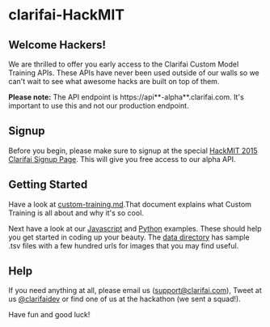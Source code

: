 # clarifai-HackMIT

## Welcome Hackers!

We are thrilled to offer you early access to the Clarifai Custom Model Training APIs. These APIs have never been used outside of our walls so we can't wait to see what awesome hacks are built on top of them. 

**Please note:** The API endpoint is https://api**-alpha**.clarifai.com. It's important to use this and not our production endpoint. 

## Signup

Before you begin, please make sure to signup at the special  [HackMIT 2015 Clarifai Signup Page](https://developer-alpha.clarifai.com/signup/HackMIT). This will give you free access to our alpha API. 

## Getting Started

Have a look at [custom-training.md](custom-training.md).That document explains what Custom Training is all about and why it's so cool.

Next have a look at our [Javascript](javascript) and [Python](python) examples. These should help you get started in coding up your beauty. The [data directory](data) has sample .tsv files with a few hundred urls for images that you may find useful.

## Help

If you need anything at all, please email us (support@clarifai.com), Tweet at us [@clarifaidev](https://twitter.com/clarifaidev) or find one of us at the hackathon (we sent a squad!).

Have fun and good luck!


